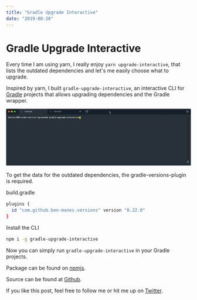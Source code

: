 ```yaml
---
title: "Gradle Upgrade Interactive"
date: "2019-08-20"
---
```


# Gradle Upgrade Interactive

Every time I am using yarn, I really enjoy `yarn upgrade-interactive`,
that lists the outdated dependencies and let's me easily choose what to upgrade.

Inspired by yarn, I built `gradle-upgrade-interactive`,
an interactive CLI for [Gradle](https://gradle.org/) projects that allows upgrading dependencies and the Gradle wrapper.

![CLI](./cli.gif)

To get the data for the outdated dependencies, the gradle-versions-plugin is required.

build.gradle

```sh
plugins {
  id "com.github.ben-manes.versions" version "0.22.0"
}
```

Install the CLI

```sh
npm i -g gradle-upgrade-interactive
```

Now you can simply run `gradle-upgrade-interactive` in your Gradle projects.

Package can be found on [npmjs](https://www.npmjs.com/package/gradle-upgrade-interactive).

Source can be found at [Github](https://github.com/kevcodez/gradle-upgrade-interactive).

If you like this post, feel free to follow me or hit me up on [Twitter](https://twitter.com/kevcodez).